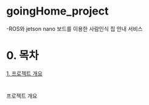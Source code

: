# goingHome_project

-ROS와 jetson nano 보드를 이용한 사람인식 집 안내 서비스

# 0. 목차

[1. 프로젝트 개요](#프로젝트-개요)
#
#
#
#
#
#
#
#
#
#
#
#
#
#
#
#
#
#
#
#

프로젝트 개요
